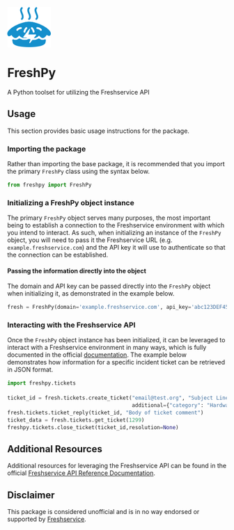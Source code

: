 <a href='https://pypi.org/project/freshpy/'>
    <img src="https://github.com/jeffshurtliff/freshpy/blob/main/docs/_static/freshpy-logo.png" width="100" />
</a>

# FreshPy
A Python toolset for utilizing the Freshservice API

## Usage
This section provides basic usage instructions for the package.

### Importing the package
Rather than importing the base package, it is recommended that you import the primary `FreshPy` class using the syntax
below.

```python
from freshpy import FreshPy
```

### Initializing a FreshPy object instance
The primary `FreshPy` object serves many purposes, the most important being to establish a connection to the 
Freshservice environment with which you intend to interact. As such, when initializing an instance of the `FreshPy` 
object, you will need to pass it the Freshservice URL (e.g. `example.freshservice.com`) and the API key it will use 
to authenticate so that the connection can be established.

#### Passing the information directly into the object
The domain and API key can be passed directly into the `FreshPy` object when initializing it, as
demonstrated in the example below.

```python
fresh = FreshPy(domain='example.freshservice.com', api_key='abc123DEF456')
```

### Interacting with the Freshservice API
Once the `FreshPy` object instance has been initialized, it can be leveraged to interact with a Freshservice
environment in many ways, which is fully documented in the official
[documentation](https://api.freshservice.com/). The example below demonstrates how information for a specific incident 
ticket can be retrieved in JSON format.

```python
import freshpy.tickets

ticket_id = fresh.tickets.create_ticket("email@test.org", "Subject Line", "Ticket Description", priority=4,
                                        additional={"category": "Hardware", "source": 1002})
fresh.tickets.ticket_reply(ticket_id, "Body of ticket comment")
ticket_data = fresh.tickets.get_ticket(1299)
freshpy.tickets.close_ticket(ticket_id,resolution=None)
```

## Additional Resources
Additional resources for leveraging the Freshservice API can be found in the official
[Freshservice API Reference Documentation](https://api.freshservice.com/).

## Disclaimer
This package is considered unofficial and is in no way endorsed or supported by 
[Freshservice](https://www.freshservice.com).

